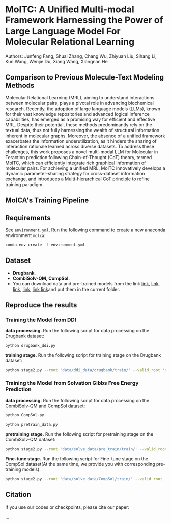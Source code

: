 # MolTC: A Unified Multi-modal Framework Harnessing the Power of Large Language Model For Molecular Relational Learning

Authors: Junfeng Fang, Shuai Zhang, Chang Wu, Zhiyuan Liu, Sihang Li, Kun Wang, Wenjie Du, Xiang Wang, Xiangnan He


## Comparison to Previous Molecule-Text Modeling Methods

Molecular Relational Learning (MRL), aiming to understand interactions between molecular pairs, plays a pivotal role in advancing biochemical research.
Recently, the adoption of large language models (LLMs), known for their vast knowledge repositories and advanced logical inference capabilities, has emerged as a promising way for efficient and effective MRL.
Despite their potential, these methods predominantly rely on the textual data, thus not fully harnessing the wealth of structural information inherent in molecular graphs.
Moreover, the absence of a unified framework exacerbates the information underutilization, as it hinders the sharing of interaction rationale learned across diverse datasets.
To address these challenges, this work proposes a novel multi-modal LLM for Molecular in Teraction prediction following Chain-of-Thought (CoT) theory, termed MolTC, which can efficiently integrate rich graphical information of molecular pairs. For achieving a unified MRL, MolTC innovatively develops a dynamic parameter-sharing strategy for cross-dataset information exchange, and introduces a Multi-hierarchical CoT principle to refine training paradigm. 

## MolCA's Training Pipeline



## Requirements

See `environment.yml`. Run the following command to create a new anaconda environment `molca`: 

```bash
conda env create -f environment.yml
```

## Dataset

* **Drugbank**.
* **CombiSolv-QM, CompSol.**
* You can download data and pre-trained models from the link  [link](directory.https://pan.baidu.com/s/1JiZOJPTTsiri9M_lJN_l9w?pwd=9ww5 ), [link](https://pan.baidu.com/s/1Ee-FK5NL_j1Twwsfdq2Cbg?pwd=go8h), [link](https://pan.baidu.com/s/1mnl_mUjs7--noZfv8lctEw?pwd=mdr7), [link](https://pan.baidu.com/s/1BrkcIr7KmrU4eBqGFB6ajg?pwd=8eeo), [link](https://pan.baidu.com/s/1vXXeIH0B-ofxmRD_3hf1ew?pwd=vi73),[link](https://pan.baidu.com/s/1kX5bn08TSFG4mOonRJmfyw?pwd=nffp)and put them in the current folder. 


## Reproduce the results

### Training the Model from DDI

**data processing.** Run the following script for data processing on the Drugbank dataset:

```bash
python drugbank_ddi.py
```

**training stage.** Run the following script for training stage on the Drugbank dataset:

```bash
python stage2.py --root 'data/ddi_data/drugbank/train/' --valid_root 'data/ddi_data/drugbank/valid/' --devices '0,1,2,3' --filename "ft_pubchem324k_new" --stage2_path "all_checkpoints/ft_pubchem324k_1/last.ckpt" --opt_model 'facebook/galactica-1.3b' --max_epochs 100 --mode ft --prompt '[START_I_SMILES]{}[END_I_SMILES]. ' --tune_gnn --llm_tune lora --inference_batch_size 4 --save_every_n_epochs 10  --batch_size 32 --DDI True --caption_eval_epoch 100
```


### Training the Model from Solvation Gibbs Free Energy Prediction

**data processing.** Run the following script for data processing on the CombiSolv-QM and CompSol dataset:

```bash
python CompSol.py
```

```bash
python pretrain_data.py
```

**pretraining stage.** Run the following script for pretraining stage on the CombiSolv-QM dataset:

```bash
python stage2.py --root 'data/solve_data/pre_train/train/' --valid_root 'data/solve_data/pre_train/valid/' --devices '0,1,2,3' --filename "ft_pubchem324k_solve_value_new_new" --stage2_path "all_checkpoints/ft_pubchem324k_1/last.ckpt" --opt_model 'facebook/galactica-1.3b' --max_epochs 200 --mode ft --prompt '[START_I_SMILES]{}[END_I_SMILES]. ' --tune_gnn --llm_tune lora --inference_batch_size 4 --save_every_n_epochs 10  --batch_size 36 --solve True --caption_eval_epoch 200
```
**Fine-tune stage.** Run the following script for Fine-tune stage on the CompSol dataset(At the same time, we provide you with corresponding pre-training models):

```bash
python stage2.py --root 'data/solve_data/CompSol/train/' --valid_root 'data/solve_data/CompSol/valid/' --devices '1,6' --filename "ft_pubchem324k_solve_value_Abraham_new" --stage2_path "all_checkpoints/ft_pubchem324k_solve_value_pre_pre_new/epoch=99.ckpt" --opt_model 'facebook/galactica-1.3b' --max_epochs 1000 --mode ft --prompt '[START_I_SMILES]{}[END_I_SMILES]. ' --tune_gnn --llm_tune lora --inference_batch_size 4 --save_every_n_epochs 10  --batch_size 2 --solve True --caption_eval_epoch 1 --init_checkpoint "all_checkpoints/ft_pubchem324k_solve_value_pre_pre_new/epoch=99.ckpt" --peft_dir "logger.save_dir_200/lora_epoch_99"
```

## Citation

If you use our codes or checkpoints, please cite our paper:

...
